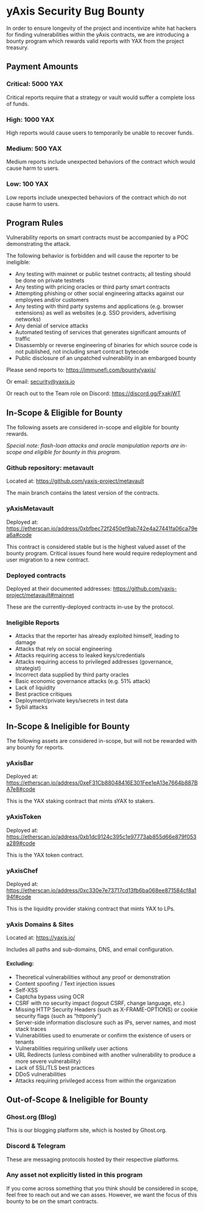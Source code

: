 # yAxis Security Bug Bounty

In order to ensure longevity of the project and incentivize white hat hackers for finding vulnerabilities within the yAxis contracts, we are introducing a bounty program which rewards valid reports with YAX from the project treasury.

## Payment Amounts

### Critical: 5000 YAX

Critical reports require that a strategy or vault would suffer a complete loss of funds.

### High: 1000 YAX

High reports would cause users to temporarily be unable to recover funds.

### Medium: 500 YAX

Medium reports include unexpected behaviors of the contract which would cause harm to users.

### Low: 100 YAX

Low reports include unexpected behaviors of the contract which do not cause harm to users.

## Program Rules

Vulnerability reports on smart contracts must be accompanied by a POC demonstrating the attack.

The following behavior is forbidden and will cause the reporter to be ineligible:

- Any testing with mainnet or public testnet contracts; all testing should be done on private testnets
- Any testing with pricing oracles or third party smart contracts
- Attempting phishing or other social engineering attacks against our employees and/or customers
- Any testing with third party systems and applications (e.g. browser extensions) as well as websites (e.g. SSO providers, advertising networks)
- Any denial of service attacks
- Automated testing of services that generates significant amounts of traffic
- Disassembly or reverse engineering of binaries for which source code is not published, not including smart contract bytecode
- Public disclosure of an unpatched vulnerability in an embargoed bounty

Please send reports to: https://immunefi.com/bounty/yaxis/

Or email: security@yaxis.io

Or reach out to the Team role on Discord: https://discord.gg/FxakjWT

## In-Scope & Eligible for Bounty

The following assets are considered in-scope and eligible for bounty rewards.

_Special note: flash-loan attacks and oracle manipulation reports are in-scope and eligible for bounty in this program._

### Github repository: metavault

Located at: https://github.com/yaxis-project/metavault

The main branch contains the latest version of the contracts.

### yAxisMetavault

Deployed at: https://etherscan.io/address/0xbfbec72f2450ef9ab742e4a27441fa06ca79ea6a#code

This contract is considered stable but is the highest valued asset of the bounty program. Critical issues found here would require redeployment and user migration to a new contract.

### Deployed contracts

Deployed at their documented addresses: https://github.com/yaxis-project/metavault#mainnet

These are the currently-deployed contracts in-use by the protocol.

### Ineligible Reports

- Attacks that the reporter has already exploited himself, leading to damage
- Attacks that rely on social engineering
- Attacks requiring access to leaked keys/credentials
- Attacks requiring access to privileged addresses (governance, strategist)
- Incorrect data supplied by third party oracles
- Basic economic governance attacks (e.g. 51% attack)
- Lack of liquidity
- Best practice critiques
- Deployment/private keys/secrets in test data
- Sybil attacks

## In-Scope & Ineligible for Bounty

The following assets are considered in-scope, but will not be rewarded with any bounty for reports.

### yAxisBar

Deployed at: https://etherscan.io/address/0xeF31Cb88048416E301Fee1eA13e7664b887BA7e8#code

This is the YAX staking contract that mints sYAX to stakers.

### yAxisToken

Deployed at: https://etherscan.io/address/0xb1dc9124c395c1e97773ab855d66e879f053a289#code

This is the YAX token contract.

### yAxisChef

Deployed at: https://etherscan.io/address/0xc330e7e73717cd13fb6ba068ee871584cf8a194f#code

This is the liquidity provider staking contract that mints YAX to LPs.

### yAxis Domains & Sites

Located at: https://yaxis.io/

Includes all paths and sub-domains, DNS, and email configuration.

#### Excluding:

- Theoretical vulnerabilities without any proof or demonstration
- Content spoofing / Text injection issues
- Self-XSS
- Captcha bypass using OCR
- CSRF with no security impact (logout CSRF, change language, etc.)
- Missing HTTP Security Headers (such as X-FRAME-OPTIONS) or cookie security flags (such as “httponly”)
- Server-side information disclosure such as IPs, server names, and most stack traces
- Vulnerabilities used to enumerate or confirm the existence of users or tenants
- Vulnerabilities requiring unlikely user actions
- URL Redirects (unless combined with another vulnerability to produce a more severe vulnerability)
- Lack of SSL/TLS best practices
- DDoS vulnerabilities
- Attacks requiring privileged access from within the organization

## Out-of-Scope & Ineligible for Bounty

### Ghost.org (Blog)

This is our blogging platform site, which is hosted by Ghost.org.

### Discord & Telegram

These are messaging protocols hosted by their respective platforms.

### Any asset not explicitly listed in this program

If you come across something that you think should be considered in scope, feel free to reach out and we can asses. However, we want the focus of this bounty to be on the smart contracts.
